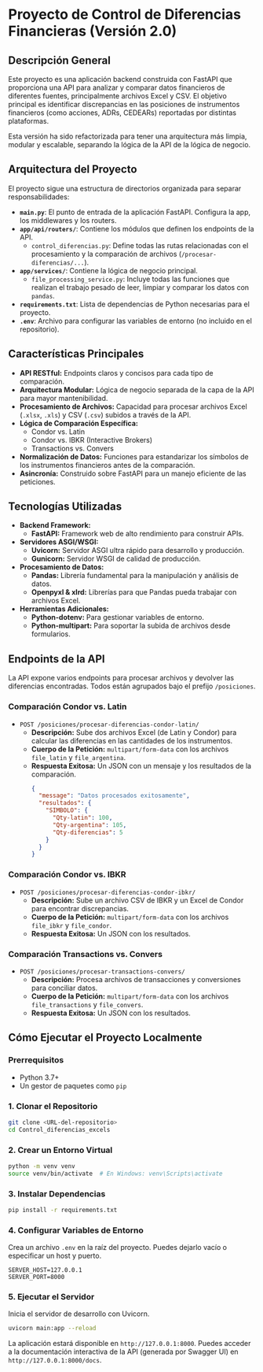 # Proyecto de Control de Diferencias Financieras (Versión 2.0)

## Descripción General

Este proyecto es una aplicación backend construida con FastAPI que proporciona una API para analizar y comparar datos financieros de diferentes fuentes, principalmente archivos Excel y CSV. El objetivo principal es identificar discrepancias en las posiciones de instrumentos financieros (como acciones, ADRs, CEDEARs) reportadas por distintas plataformas.

Esta versión ha sido refactorizada para tener una arquitectura más limpia, modular y escalable, separando la lógica de la API de la lógica de negocio.

## Arquitectura del Proyecto

El proyecto sigue una estructura de directorios organizada para separar responsabilidades:

- **`main.py`**: El punto de entrada de la aplicación FastAPI. Configura la app, los middlewares y los routers.
- **`app/api/routers/`**: Contiene los módulos que definen los endpoints de la API.
  - `control_diferencias.py`: Define todas las rutas relacionadas con el procesamiento y la comparación de archivos (`/procesar-diferencias/...`).
- **`app/services/`**: Contiene la lógica de negocio principal.
  - `file_processing_service.py`: Incluye todas las funciones que realizan el trabajo pesado de leer, limpiar y comparar los datos con `pandas`.
- **`requirements.txt`**: Lista de dependencias de Python necesarias para el proyecto.
- **`.env`**: Archivo para configurar las variables de entorno (no incluido en el repositorio).

## Características Principales

- **API RESTful:** Endpoints claros y concisos para cada tipo de comparación.
- **Arquitectura Modular:** Lógica de negocio separada de la capa de la API para mayor mantenibilidad.
- **Procesamiento de Archivos:** Capacidad para procesar archivos Excel (`.xlsx`, `.xls`) y CSV (`.csv`) subidos a través de la API.
- **Lógica de Comparación Específica:**
  - Condor vs. Latin
  - Condor vs. IBKR (Interactive Brokers)
  - Transactions vs. Convers
- **Normalización de Datos:** Funciones para estandarizar los símbolos de los instrumentos financieros antes de la comparación.
- **Asincronía:** Construido sobre FastAPI para un manejo eficiente de las peticiones.

## Tecnologías Utilizadas

- **Backend Framework:**
  - **FastAPI:** Framework web de alto rendimiento para construir APIs.
- **Servidores ASGI/WSGI:**
  - **Uvicorn:** Servidor ASGI ultra rápido para desarrollo y producción.
  - **Gunicorn:** Servidor WSGI de calidad de producción.
- **Procesamiento de Datos:**
  - **Pandas:** Librería fundamental para la manipulación y análisis de datos.
  - **Openpyxl & xlrd:** Librerías para que Pandas pueda trabajar con archivos Excel.
- **Herramientas Adicionales:**
  - **Python-dotenv:** Para gestionar variables de entorno.
  - **Python-multipart:** Para soportar la subida de archivos desde formularios.

## Endpoints de la API

La API expone varios endpoints para procesar archivos y devolver las diferencias encontradas. Todos están agrupados bajo el prefijo `/posiciones`.

### Comparación Condor vs. Latin

- `POST /posiciones/procesar-diferencias-condor-latin/`
  - **Descripción:** Sube dos archivos Excel (de Latin y Condor) para calcular las diferencias en las cantidades de los instrumentos.
  - **Cuerpo de la Petición:** `multipart/form-data` con los archivos `file_latin` y `file_argentina`.
  - **Respuesta Exitosa:** Un JSON con un mensaje y los resultados de la comparación.
    ```json
    {
      "message": "Datos procesados exitosamente",
      "resultados": {
        "SIMBOLO": {
          "Qty-latin": 100,
          "Qty-argentina": 105,
          "Qty-diferencias": 5
        }
      }
    }
    ```

### Comparación Condor vs. IBKR

- `POST /posiciones/procesar-diferencias-condor-ibkr/`
  - **Descripción:** Sube un archivo CSV de IBKR y un Excel de Condor para encontrar discrepancias.
  - **Cuerpo de la Petición:** `multipart/form-data` con los archivos `file_ibkr` y `file_condor`.
  - **Respuesta Exitosa:** Un JSON con los resultados.

### Comparación Transactions vs. Convers

- `POST /posiciones/procesar-transactions-convers/`
  - **Descripción:** Procesa archivos de transacciones y conversiones para conciliar datos.
  - **Cuerpo de la Petición:** `multipart/form-data` con los archivos `file_transactions` y `file_convers`.
  - **Respuesta Exitosa:** Un JSON con los resultados.

## Cómo Ejecutar el Proyecto Localmente

### Prerrequisitos

- Python 3.7+
- Un gestor de paquetes como `pip`

### 1. Clonar el Repositorio

```bash
git clone <URL-del-repositorio>
cd Control_diferencias_excels
```

### 2. Crear un Entorno Virtual

```bash
python -m venv venv
source venv/bin/activate  # En Windows: venv\Scripts\activate
```

### 3. Instalar Dependencias

```bash
pip install -r requirements.txt
```

### 4. Configurar Variables de Entorno

Crea un archivo `.env` en la raíz del proyecto. Puedes dejarlo vacío o especificar un host y puerto.

```
SERVER_HOST=127.0.0.1
SERVER_PORT=8000
```

### 5. Ejecutar el Servidor

Inicia el servidor de desarrollo con Uvicorn.

```bash
uvicorn main:app --reload
```

La aplicación estará disponible en `http://127.0.0.1:8000`. Puedes acceder a la documentación interactiva de la API (generada por Swagger UI) en `http://127.0.0.1:8000/docs`.
